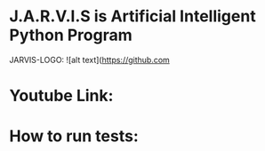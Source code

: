 # J.A.R.V.I.S is Artificial Intelligent Python Program
JARVIS-LOGO: 
![alt text](https://github.com





# Youtube Link:


# How to run tests:
 
